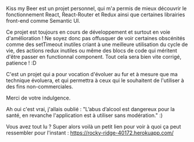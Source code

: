 Kiss my Beer est un projet personnel, qui m'a permis de mieux découvrir le fonctionnement React, React-Router et Redux ainsi que certaines librairies front-end comme Semantic UI.

Ce projet est toujours en cours de développement et surtout en voie d'amélioration ! Ne soyez donc pas offusquer de voir certaines obscénités comme des setTimeout inutiles criant à une meilleure utilisation du cycle de vie, des actions redux inutiles ou même des blocs de code qui méritent d'être passer en functionnal component. 
Tout cela sera bien vite corrigé, patience ! :D 

C'est un projet qui a pour vocation d'évoluer au fur et à mesure que ma technique évoluera, et qui permettra à ceux qui le souhaitent de l'utiliser à des fins non-commerciales.

Merci de votre indulgence.














Ah oui c'est vrai, j'allais oublié : 
"L’abus d’alcool est dangereux pour la santé, en revanche l'application est à utiliser sans modération." :)



Vous avez tout lu ? Super alors voilà un petit lien pour voir à quoi ça peut ressembler pour l'instant : https://rocky-ridge-40172.herokuapp.com/
